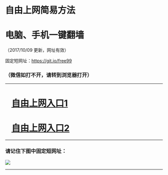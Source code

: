 ﻿# 自由上网简易方法

# 电脑、手机一键翻墙

（2017/10/09 更新，网址有效）

固定短网址：https://git.io/free99

### （微信如打不开，请转到浏览器打开）


***





# &nbsp;&nbsp; <a href="http://ft11462528.fwq-tz-1001.info/fwqtz01.html?t=100900130599 " target="_blank">自由上网入口1</a>
# &nbsp;&nbsp; <a href="http://ft2841314442.fwq-tz-1002.info/fwqtz02.html?t=100900117882 " target="_blank">自由上网入口2</a>
***

### 请记住下图中固定短网址：

<img src="https://s3-us-west-2.amazonaws.com/fwq-1001/yjfq-20170905okok.png" /> 


***


